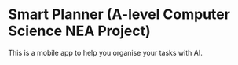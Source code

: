 # Smart Planner (A-level Computer Science NEA Project)
This is a mobile app to help you organise your tasks with AI.